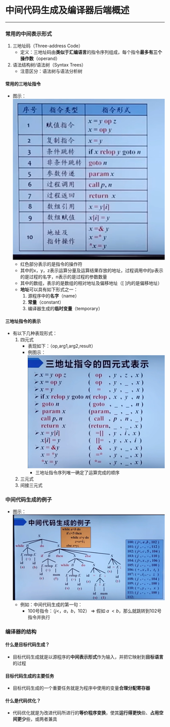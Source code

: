 # 中间代码生成及编译器后端概述

---

### 常用的中间表示形式

1. 三地址码（Three-address Code）
	- 定义：三地址码由**类似于汇编语言**的指令序列组成，每个指令**最多有三个操作数**（operand）
2. 语法结构树/语法树（Syntax Trees）
	- 注意区分：语法树与语法分析树


#### 常用的三地址指令
- 图示：![](assets/Pasted%20image%2020241024203820.png)
	- 红色部分表示的是指令的操作符
	- 其中的x，y，z表示运算分量及运算结果存放的地址，过程调用中的p表示的是过程的名字，n表示的是过程的参数数量
	- 其中的数组，表示的是数组的相对地址及偏移地址（\[  \]内的是偏移地址）
	- **地址**可以具有如下形式之一：
		1. 源程序中的**名字**（name）
		2. **常量**（constant）
		3. 编译器生成的**临时变量**（temporary）

#### 三地址指令的表示

- 有以下几种表现形式：
	1. 四元式
		- 表现如下：（op,arg1,arg2,result）
		- 例图示：![](assets/Pasted%20image%2020241024204724.png)
			- 三地址指令序列唯一确定了运算完成的顺序
	1. 三元式
	2. 间接三元式

### 中间代码生成的例子

- 图示：![](assets/Pasted%20image%2020241024205524.png)
	- 例如：中间代码生成的第一句：
		- 100号指令：（$j<$，$a$，$b$，102） $\Rightarrow$ 假如$\; a\; < b$，那么就跳转到102号指令并执行

### 编译器的结构

#### 什么是目标代码生成？

- 目标代码生成就是以源程序的**中间表示形式**作为输入，并把它映射到**目标语言**的过程

#### 目标代码生成的主要任务

- 目标代码生成的一个重要任务就是为程序中使用的变量**合理分配寄存器**

#### 什么是代码优化？

- 代码优化就是为改进代码所进行的**等价程序变换**，使其**运行得更快**些、**占用空间更少**些，或两者兼具
